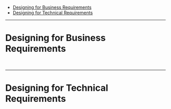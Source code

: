 - [Designing for Business Requirements](#designing-for-business-requirements)
- [Designing for Technical Requirements](#designing-for-technical-requirements)
--------------------
# Designing for Business Requirements







<br>







-----------------------------------------------
# Designing for Technical Requirements